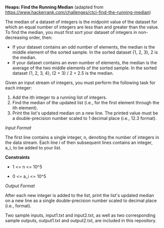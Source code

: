 **Heaps: Find the Running Median**
(adapted from https://www.hackerrank.com/challenges/ctci-find-the-running-median)

The median of a dataset of integers is the midpoint value of the dataset for which an equal number of integers are less than and greater than the value. To find the median, you must first sort your dataset of integers in non-decreasing order, then:

* If your dataset contains an odd number of elements, the median is the middle element of the sorted sample. In the sorted dataset {1, 2, 3}, 2 is the median.
* If your dataset contains an even number of elements, the median is the average of the two middle elements of the sorted sample. In the sorted dataset {1, 2, 3, 4}, (2 + 3) / 2 = 2.5 is the median.

Given an input stream of  integers, you must perform the following task for each  integer:

1. Add the ith integer to a running list of integers.
2. Find the median of the updated list (i.e., for the first element through the ith element).
3. Print the list's updated median on a new line. The printed value must be a double-precision number scaled to 1 decimal place (i.e., 12.3 format).

*Input Format*

The first line contains a single integer, n, denoting the number of integers in the data stream. 
Each line i of then subsequent lines contains an integer, a_i, to be added to your list.

**Constraints**

* 1 <= n <= 10^5

* 0 <= a_i <= 10^5

*Output Format*

After each new integer is added to the list, print the list's updated median on a new line as a single double-precision number scaled to  decimal place (i.e.,  format).

Two sample inputs, input1.txt and input2.txt, as well as two corresponding sample outputs, output1.txt and output2.txt, are included in this repository.